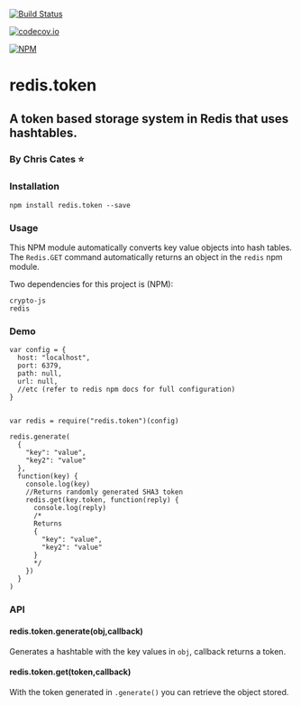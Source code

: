 [![Build Status](https://travis-ci.org/ChrisCates/redis.token.svg?branch=master)](https://travis-ci.org/ChrisCates/redis.token)

[![codecov.io](https://codecov.io/github/ChrisCates/redis.token/coverage.svg?branch=master)](https://codecov.io/github/ChrisCates/redis.token?branch=master)

[![NPM](https://nodei.co/npm/redis.token.png)](https://nodei.co/npm/redis.token/)

# redis.token
## A token based storage system in Redis that uses hashtables.
### By Chris Cates :star:

### Installation
```
npm install redis.token --save
```

### Usage

This NPM module automatically converts key value objects into hash tables.
The `Redis.GET` command automatically returns an object in the `redis` npm module.

Two dependencies for this project is (NPM):

```
crypto-js
redis
```

### Demo

```
var config = {
  host: "localhost",
  port: 6379,
  path: null,
  url: null,
  //etc (refer to redis npm docs for full configuration)
}


var redis = require("redis.token")(config)

redis.generate(
  {
    "key": "value",
    "key2": "value"
  },
  function(key) {
    console.log(key)
    //Returns randomly generated SHA3 token
    redis.get(key.token, function(reply) {
      console.log(reply)
      /*
      Returns
      {
        "key": "value",
        "key2": "value"
      }
      */
    })
  }
)
```

### API

#### redis.token.generate(obj,callback)

Generates a hashtable with the key values in `obj`, callback returns a token.

#### redis.token.get(token,callback)

With the token generated in `.generate()` you can retrieve the object stored.
